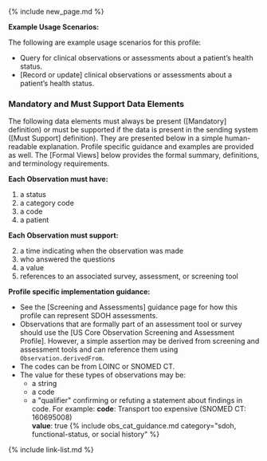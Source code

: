 {% include new_page.md %}

**Example Usage Scenarios:**

The following are example usage scenarios for this profile:

-  Query for clinical observations or assessments about a patient’s health status.
-  [Record or update] clinical observations or assessments about a patient’s health status.

### Mandatory and Must Support Data Elements


The following data elements must always be present ([Mandatory] definition) or must be supported if the data is present in the sending system ([Must Support] definition). They are presented below in a simple human-readable explanation. Profile specific guidance and examples are provided as well. The [Formal Views] below provides the formal summary, definitions, and terminology requirements.

**Each Observation must have:**

1. a status
1. a category code
2. a code
3. a patient

**Each Observation must support:**


2. a time indicating when the observation was made
3. who answered the questions
4. a value
5. references to an associated survey, assessment, or screening tool

**Profile specific implementation guidance:**
- See the [Screening and Assessments] guidance page for how this profile can represent SDOH assessments.
- Observations that are formally part of an assessment tool or survey should use the [US Core Observation Screening and Assessment Profile]. However, a simple assertion may be derived from screening and assessment tools and can reference them using `Observation.derivedFrom`.
- The codes can be from LOINC or SNOMED CT.
- The value for these types of observations may be:
  -  a string
  -  a code
  -  a "qualifier" confirming or refuting a statement about findings in code. For example:
      **code**: Transport too expensive (SNOMED CT: 160695008)  
      **value**: true
{% include obs_cat_guidance.md category="sdoh, functional-status, or social history" %}

{% include link-list.md %}
